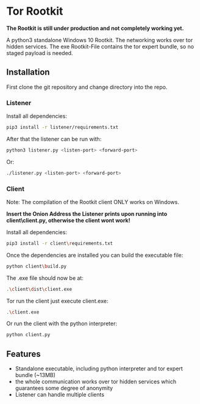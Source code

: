 # Tor Rootkit
**The Rootkit is still under production and not completely working yet.**

A python3 standalone Windows 10 Rootkit. The networking works over tor hidden services.
The exe Rootkit-File contains the tor expert bundle, so no staged payload is needed.

## Installation
First clone the git repository and change directory into the repo.

### Listener
Install all dependencies:
```bash
pip3 install -r listener/requirements.txt
```

After that the listener can be run with:
```bash
python3 listener.py <listen-port> <forward-port>
```
Or:
```bash
./listener.py <listen-port> <forward-port>
```

### Client
Note: The compilation of the Rootkit client ONLY works on Windows.

**Insert the Onion Address the Listener prints upon running into client\client.py,
otherwise the client wont work!**

Install all dependencies:
```bash
pip3 install -r client\requirements.txt
```
Once the dependencies are installed you can build the executable file:
```bash
python client\build.py
```
The .exe file should now be at:
```bash
.\client\dist\client.exe
```
Tor run the client just execute client.exe:
```bash
.\client.exe
```
Or run the client with the python interpreter:
```bash
python client.py
```

## Features
- Standalone executable, including python interpreter and tor expert bundle (~13MB)
- the whole communication works over tor hidden services which guarantees some degree of anonymity
- Listener can handle multiple clients
